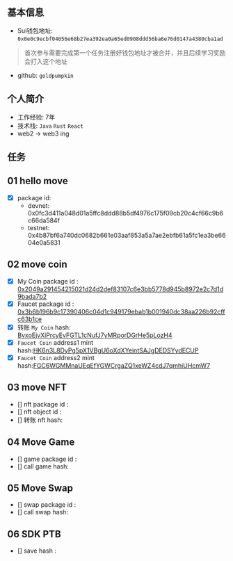 ## 基本信息
- Sui钱包地址: `0x0e0c9ecbf04056e68b27ea392ea0a65ed0908ddd56ba6e76d0147a4380cba1ad`
> 首次参与需要完成第一个任务注册好钱包地址才被合并，并且后续学习奖励会打入这个地址
- github: `goldpumpkin`

## 个人简介
- 工作经验: 7年
- 技术栈: `Java` `Rust` `React`
- web2 -> web3 ing

## 任务

##   01 hello move  
- [x] package id: 
  - devnet: 0x0fc3d411a048d01a5ffc8ddd88b5df4976c175f09cb20c4cf66c9b6c66da584f
  - testnet: 0x4b87bf6a740dc0682b661e03aaf853a5a7ae2ebfb61a5fc1ea3be6604e0a5831

##   02 move coin
- [x] My Coin package id : [0x2049a291454215021d24d2def83107c6e3bb5778d945b8972e2c7d1d9bada7b2](https://suiscan.com/object/0x2049a291454215021d24d2def83107c6e3bb5778d945b8972e2c7d1d9bada7b2)
- [x] Faucet package id : [0x3b6b196b9c17390406c04d1c949179ebab1b001940dc38aa226b92cffc63b1ce](https://suiscan.xyz/mainnet/object/0x3b6b196b9c17390406c04d1c949179ebab1b001940dc38aa226b92cffc63b1ce/contracts)
- [x] 转账 `My Coin` hash: [BvxoEjvXiPrcyEvFGTL1cNufJ7yMRporDGrHe5pLozH4](https://suiscan.com/txblock/BvxoEjvXiPrcyEvFGTL1cNufJ7yMRporDGrHe5pLozH4)
- [x] `Faucet Coin` address1 mint hash:[HK6n3L8DyPg5pX1VBgU6oXdXYeintSAJgDEDSYydECUP](https://suiscan.xyz/mainnet/tx/HK6n3L8DyPg5pX1VBgU6oXdXYeintSAJgDEDSYydECUP)
- [x] `Faucet Coin` address2 mint hash:[FGC6WGMMnaUEqEfYGWCrgaZQ1xeWZ4cdJ7qmhiUHcmW7](https://suiscan.xyz/mainnet/tx/FGC6WGMMnaUEqEfYGWCrgaZQ1xeWZ4cdJ7qmhiUHcmW7)

##   03 move NFT
- [] nft package id :
- [] nft object id : 
- [] 转账 nft  hash:

##   04 Move Game
- [] game package id :
- [] call game hash:

##   05 Move Swap
- [] swap package id :
- [] call swap hash:

##   06 SDK PTB
- [] save hash :

